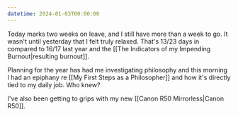 ```yaml
---
datetime: 2024-01-03T00:00:00
---
```

Today marks two weeks on leave, and I still have more than a week to go. It wasn't until yesterday that I felt truly relaxed. That's 13/23 days in compared to 16/17 last year and the [[The Indicators of my Impending Burnout|resulting burnout]].

Planning for the year has had me investigating philosophy and this morning I had an epiphany re [[My First Steps as a Philosopher]] and how it's directly tied to my daily job. Who knew?

I've also been getting to grips with my new [[Canon R50 Mirrorless|Canon R50]]. 
